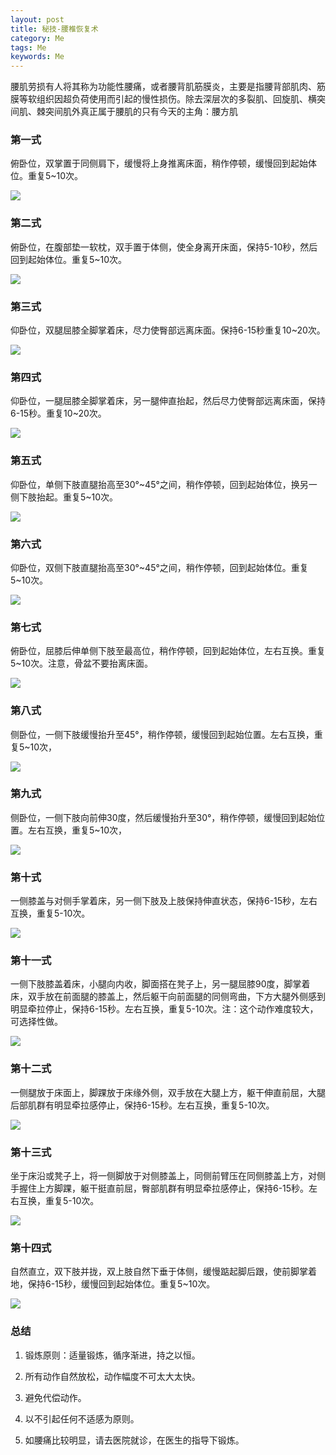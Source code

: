 ```yaml
---  
layout: post  
title: 秘技-腰椎恢复术
category: Me  
tags: Me  
keywords: Me  
---  
```


腰肌劳损有人将其称为功能性腰痛，或者腰背肌筋膜炎，主要是指腰背部肌肉、筋膜等软组织因超负荷使用而引起的慢性损伤。除去深层次的多裂肌、回旋肌、横突间肌、棘突间肌外真正属于腰肌的只有今天的主角：腰方肌

### 第一式  
俯卧位，双掌置于同侧肩下，缓慢将上身推离床面，稍作停顿，缓慢回到起始体位。重复5~10次。

![](/assets/postAssets/2018/6ec3000bfa904786dee0.)

### 第二式  
俯卧位，在腹部垫一软枕，双手置于体侧，使全身离开床面，保持5-10秒，然后回到起始体位。重复5~10次。

![](/assets/postAssets/2018/6ec5000b7559214838cc.)

### 第三式  
仰卧位，双腿屈膝全脚掌着床，尽力使臀部远离床面。保持6-15秒重复10~20次。

![](/assets/postAssets/2018/65c9000c01e1103ec820.)

### 第四式  
仰卧位，一腿屈膝全脚掌着床，另一腿伸直抬起，然后尽力使臀部远离床面，保持6-15秒。重复10~20次。

![](/assets/postAssets/2018/6ec5000b755e275244e2.)

### 第五式  
仰卧位，单侧下肢直腿抬高至30°~45°之间，稍作停顿，回到起始体位，换另一侧下肢抬起。重复5~10次。

![](/assets/postAssets/2018/65c800147fc08d06f44e.)

### 第六式  
仰卧位，双侧下肢直腿抬高至30°~45°之间，稍作停顿，回到起始体位。重复5~10次。

![](/assets/postAssets/2018/65c700149275662f9b8a.)

### 第七式  
俯卧位，屈膝后伸单侧下肢至最高位，稍作停顿，回到起始体位，左右互换。重复5~10次。注意，骨盆不要抬离床面。

![](/assets/postAssets/2018/6ec6000a277f0b7f09c7.)

### 第八式  
侧卧位，一侧下肢缓慢抬升至45°，稍作停顿，缓慢回到起始位置。左右互换，重复5~10次，

![](/assets/postAssets/2018/6ec3000bfa94ccc3d9af.)

### 第九式  
侧卧位，一侧下肢向前伸30度，然后缓慢抬升至30°，稍作停顿，缓慢回到起始位置。左右互换，重复5~10次，

![](/assets/postAssets/2018/6ec3000bfa95332b9cc9.)

### 第十式  
一侧膝盖与对侧手掌着床，另一侧下肢及上肢保持伸直状态，保持6-15秒，左右互换，重复5-10次。

![](/assets/postAssets/2018/65c60014b4cbc6d2df3a.)

### 第十一式  
一侧下肢膝盖着床，小腿向内收，脚面搭在凳子上，另一腿屈膝90度，脚掌着床，双手放在前面腿的膝盖上，然后躯干向前面腿的同侧弯曲，下方大腿外侧感到明显牵拉停止，保持6-15秒。左右互换，重复5-10次。注：这个动作难度较大，可选择性做。

![](/assets/postAssets/2018/6ec3000bfa96486ae438.)

### 第十二式  
一侧腿放于床面上，脚踝放于床缘外侧，双手放在大腿上方，躯干伸直前屈，大腿后部肌群有明显牵拉感停止，保持6-15秒。左右互换，重复5-10次。

![](/assets/postAssets/2018/65c9000c01e363a8b293.)

### 第十三式  
坐于床沿或凳子上，将一侧脚放于对侧膝盖上，同侧前臂压在同侧膝盖上方，对侧手握住上方脚踝，躯干挺直前屈，臀部肌群有明显牵拉感停止，保持6-15秒。左右互换，重复5-10次。

![](/assets/postAssets/2018/6ec3000bfa97ddb20653.)

### 第十四式  
自然直立，双下肢并拢，双上肢自然下垂于体侧，缓慢踮起脚后跟，使前脚掌着地，保持6-15秒，缓慢回到起始体位。重复5~10次。

![](/assets/postAssets/2018/65c9000c01e462f9bc96.)

### 总结  
1. 锻炼原则：适量锻炼，循序渐进，持之以恒。

2. 所有动作自然放松，动作幅度不可太大太快。

3. 避免代偿动作。

4. 以不引起任何不适感为原则。

5. 如腰痛比较明显，请去医院就诊，在医生的指导下锻炼。

